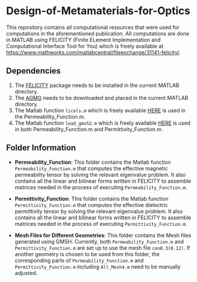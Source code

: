 # Design-of-Metamaterials-for-Optics

This repository contains all computational resources that were used for computations in the aforementioned publication. All computations are done in MATLAB using FELICITY (Finite ELement Implementation and Computational Interface Tool for You) which is freely available at https://www.mathworks.com/matlabcentral/fileexchange/31141-felicity/.


## Dependencies

1. The [FELICITY](https://www.mathworks.com/matlabcentral/fileexchange/31141-felicity/) package needs to be installed in the current MATLAB directory.
2. The [AGMG](http://agmg.eu) needs to be downloaded and placed in the current MATLAB directory.
3. The  Matlab function `licols.m` which is freely available [HERE](https://www.mathworks.com/matlabcentral/fileexchange/77437-extract-linearly-independent-subset-of-matrix-columns) is used in the Permeability_Function.m.
4. The Matlab function `load_gmsh2.m` which is freely available [HERE](https://github.com/cycheung/gmsh/blob/master/utils/converters/matlab/load_gmsh2.m) is used in both  Permeability_Function.m and Permittivity_Function.m. 

## Folder Information

- **Permeability_Function**: This folder contains  the Matlab function `Permeability_Function.m` that computes the effective magnetic permeability tensor by solving the relevant eigenvalue problem. It also contains all the linear and bilinear forms written in FELICITY to assemble matrices needed in the process of executing `Permeability_Function.m`. 

- **Permittivity_Function**: This folder contains  the Matlab function `Permittivity_Function.m` that computes the effective dielectric permittivity tensor by solving the relevant eigenvalue problem. It also contains all the linear and bilinear forms written in FELICITY to assemble matrices needed in the process of executing `Permittivity_Function.m`. 

- **Mesh Files for Different Geometries**: This folder contains the Mesh files generated using GMSH. Currently, both `Permeability_Function.m` and `Permittivity_Function.m` are set up to use the mesh file `con0.3(0.12)`. If  another geometry is chosen to  be used  from this folder, the corresponding parts of `Permeability_Function.m` and `Permittivity_Function.m` including `All_Mesh4.m` need to be manually adjusted. 
